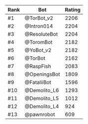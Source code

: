 Rank|Bot|Rating
---|---|---
#1|@TorBot_v2|2206
#2|@Intron014|2204
#3|@ResoluteBot|2204
#4|@ToromBot|2182
#5|@YoBot_v2|2182
#6|@TorBot|2162
#7|@RaspFish|2083
#8|@OpeningsBot|1809
#9|@FataliiBot|1596
#10|@Demolito_L6|1293
#11|@Demolito_L5|1012
#12|@Demolito_L4|924
#13|@pawnrobot|609
